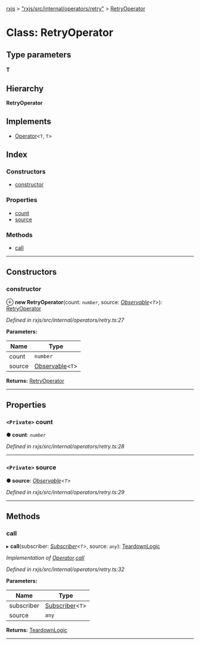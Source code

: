 [rxjs](../README.md) > ["rxjs/src/internal/operators/retry"](../modules/_rxjs_src_internal_operators_retry_.md) > [RetryOperator](../classes/_rxjs_src_internal_operators_retry_.retryoperator.md)

# Class: RetryOperator

## Type parameters
#### T 
## Hierarchy

**RetryOperator**

## Implements

* [Operator](../interfaces/_rxjs_src_internal_operator_.operator.md)<`T`, `T`>

## Index

### Constructors

* [constructor](_rxjs_src_internal_operators_retry_.retryoperator.md#constructor)

### Properties

* [count](_rxjs_src_internal_operators_retry_.retryoperator.md#count)
* [source](_rxjs_src_internal_operators_retry_.retryoperator.md#source)

### Methods

* [call](_rxjs_src_internal_operators_retry_.retryoperator.md#call)

---

## Constructors

<a id="constructor"></a>

###  constructor

⊕ **new RetryOperator**(count: *`number`*, source: *[Observable](_rxjs_src_internal_observable_.observable.md)<`T`>*): [RetryOperator](_rxjs_src_internal_operators_retry_.retryoperator.md)

*Defined in rxjs/src/internal/operators/retry.ts:27*

**Parameters:**

| Name | Type |
| ------ | ------ |
| count | `number` |
| source | [Observable](_rxjs_src_internal_observable_.observable.md)<`T`> |

**Returns:** [RetryOperator](_rxjs_src_internal_operators_retry_.retryoperator.md)

___

## Properties

<a id="count"></a>

### `<Private>` count

**● count**: *`number`*

*Defined in rxjs/src/internal/operators/retry.ts:28*

___
<a id="source"></a>

### `<Private>` source

**● source**: *[Observable](_rxjs_src_internal_observable_.observable.md)<`T`>*

*Defined in rxjs/src/internal/operators/retry.ts:29*

___

## Methods

<a id="call"></a>

###  call

▸ **call**(subscriber: *[Subscriber](_rxjs_src_internal_subscriber_.subscriber.md)<`T`>*, source: *`any`*): [TeardownLogic](../modules/_rxjs_src_internal_types_.md#teardownlogic)

*Implementation of [Operator](../interfaces/_rxjs_src_internal_operator_.operator.md).[call](../interfaces/_rxjs_src_internal_operator_.operator.md#call)*

*Defined in rxjs/src/internal/operators/retry.ts:32*

**Parameters:**

| Name | Type |
| ------ | ------ |
| subscriber | [Subscriber](_rxjs_src_internal_subscriber_.subscriber.md)<`T`> |
| source | `any` |

**Returns:** [TeardownLogic](../modules/_rxjs_src_internal_types_.md#teardownlogic)

___

